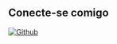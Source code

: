 ## Conecte-se comigo

[![Github](https://img.shields.io/badge/GitHub-FFF?style=for-the-badge&logo=GitHub&logoColor=000000)](https://github.com/trsale)